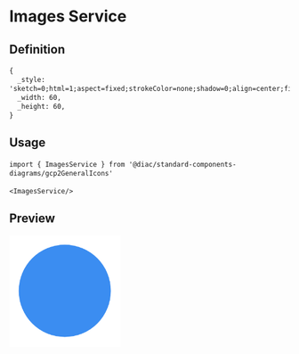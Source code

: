 # Images Service

## Definition

```
{
  _style: 'sketch=0;html=1;aspect=fixed;strokeColor=none;shadow=0;align=center;fillColor=#3B8DF1;verticalAlign=top;labelPosition=center;verticalLabelPosition=bottom;shape=ellipse',
  _width: 60,
  _height: 60,
}
```

## Usage

```
import { ImagesService } from '@diac/standard-components-diagrams/gcp2GeneralIcons'

<ImagesService/>
```

## Preview

<img src="./images-service.png" width="200"/>
